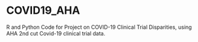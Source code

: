 # COVID19_AHA
R and Python Code for Project on COVID-19 Clinical Trial Disparities, using AHA 2nd cut Covid-19 clinical trial data. 

